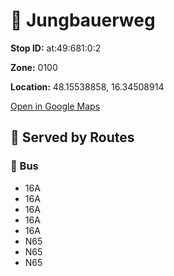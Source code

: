 # 🚉 Jungbauerweg


**Stop ID:** at:49:681:0:2

**Zone:** 0100

**Location:** 48.15538858, 16.34508914

[Open in Google Maps](https://www.google.com/maps?q=48.15538858,16.34508914)

## 🚆 Served by Routes

### 🚌 Bus
- 16A
- 16A
- 16A
- 16A
- 16A
- N65
- N65
- N65
